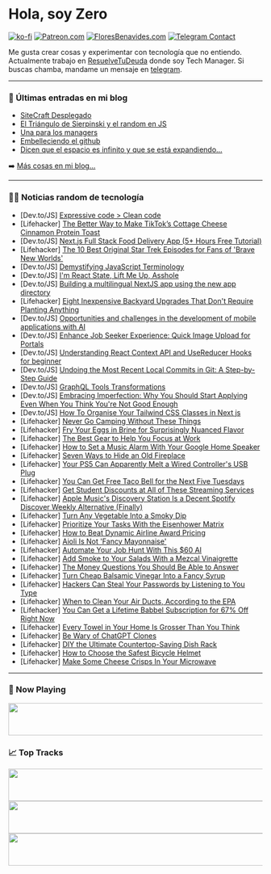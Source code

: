 # Hola, soy Zero

[![ko-fi](https://ko-fi.com/img/githubbutton_sm.svg)](https://ko-fi.com/J3J4N0LUK)
[![Patreon.com](https://img.shields.io/endpoint.svg?url=https%3A%2F%2Fshieldsio-patreon.vercel.app%2Fapi%3Fusername%3Dzerodragon%26type%3Dpatrons&style=for-the-badge)](https://patreon.com/zerodragon)
[![FloresBenavides.com](https://img.shields.io/website?down_message=oops&label=MiBlog&style=for-the-badge&up_message=online&url=https%3A%2F%2Ffloresbenavides.com)](https://floresbenavides.com)
[![Telegram Contact](https://img.shields.io/badge/escr%C3%ADbeme-ZeroDragon-%2326A5E4?style=for-the-badge&logo=telegram)](https://t.me/zerodragon)

Me gusta crear cosas y experimentar con tecnología que no entiendo.
Actualmente trabajo en [ResuelveTuDeuda](http://github.com/resuelve) donde soy Tech Manager.
Si buscas chamba, mandame un mensaje en [telegram](https://t.me/zerodragon).

---

### 📕 Últimas entradas en mi blog
<!-- BLOG-POST-LIST:START -->
- [SiteCraft Desplegado](https://floresbenavides.com/sitecraft-desplegado/)
- [El Triángulo de Sierpinski y el random en JS](https://floresbenavides.com/el-triangulo-de-sierpinski-y-el-random-en-js/)
- [Una para los managers](https://floresbenavides.com/una-para-los-managers/)
- [Embelleciendo el github](https://floresbenavides.com/embelleciendo-el-github/)
- [Dicen que el espacio es infinito y que se está expandiendo…](https://floresbenavides.com/dicen-que-el-espacio-es-infinito-y-que-se-esta-expandiendo/)
<!-- BLOG-POST-LIST:END -->

➡️ [Más cosas en mi blog...](https://floresbenavides.com)

---

### 👨‍💻 Noticias random de tecnología
<!-- TECH-POSTS:START -->
- [Dev.to/JS] [Expressive code &gt; Clean code](https://dev.to/noblica/expressive-code-clean-code-59o7)
- [Lifehacker] [The Better Way to Make TikTok’s Cottage Cheese Cinnamon Protein Toast](https://lifehacker.com/make-a-better-tiktok-protein-toast-1850719264)
- [Dev.to/JS] [Next.js Full Stack Food Delivery App &lpar;5+ Hours Free Tutorial&rpar;](https://dev.to/safak/nextjs-full-stack-food-delivery-app-5-hours-free-tutorial-1kg9)
- [Lifehacker] [The 10 Best Original Star Trek Episodes for Fans of &#39;Brave New Worlds&#39;](https://lifehacker.com/the-10-best-original-star-trek-episodes-for-fans-of-bra-1850719883)
- [Dev.to/JS] [Demystifying JavaScript Terminology](https://dev.to/biomathcode/demystifying-javascript-terminology-4l9d)
- [Dev.to/JS] [I&#39;m React State, Lift Me Up, Asshole](https://dev.to/its_jesse/im-react-state-lift-me-up-asshole-4hcl)
- [Dev.to/JS] [Building a multilingual NextJS app using the new app directory](https://dev.to/codegino/building-a-multilingual-nextjs-app-using-the-new-app-directory-2anf)
- [Lifehacker] [Eight Inexpensive Backyard Upgrades That Don&#39;t Require Planting Anything](https://lifehacker.com/best-inexpensive-backyard-updates-1850717278)
- [Dev.to/JS] [Opportunities and challenges in the development of mobile applications with AI](https://dev.to/sparkouttech/opportunities-and-challenges-in-the-development-of-mobile-applications-with-ai-4k7k)
- [Dev.to/JS] [Enhance Job Seeker Experience: Quick Image Upload for Portals](https://dev.to/ideradevtools/enhance-job-seeker-experience-quick-image-upload-for-portals-56oh)
- [Dev.to/JS] [Understanding React Context API and UseReducer Hooks for beginner](https://dev.to/dennisjunior247_/understanding-context-api-and-usereducer-hooks-for-beginner-3jp5)
- [Dev.to/JS] [Undoing the Most Recent Local Commits in Git: A Step-by-Step Guide](https://dev.to/iamcymentho/undoing-the-most-recent-local-commits-in-git-a-step-by-step-guide-39d6)
- [Dev.to/JS] [GraphQL Tools Transformations](https://dev.to/wspringer/graphql-tools-transformations-n9k)
- [Dev.to/JS] [Embracing Imperfection: Why You Should Start Applying Even When You Think You&#39;re Not Good Enough](https://dev.to/kaushit/embracing-imperfection-why-you-should-start-applying-even-when-you-think-youre-not-good-enough-4b4j)
- [Dev.to/JS] [How To Organise Your Tailwind CSS Classes in Next js](https://dev.to/martins_ngene/how-to-organise-your-tailwind-css-classes-in-next-js-4314)
- [Lifehacker] [Never Go Camping Without These Things](https://lifehacker.com/never-go-camping-without-these-things-1849469481)
- [Lifehacker] [Fry Your Eggs in Brine for Surprisingly Nuanced Flavor](https://lifehacker.com/fry-your-eggs-in-brine-for-surprisingly-nuanced-flavor-1850718578)
- [Lifehacker] [The Best Gear to Help You Focus at Work](https://lifehacker.com/the-best-gear-to-help-you-focus-at-work-1850718629)
- [Lifehacker] [How to Set a Music Alarm With Your Google Home Speaker](https://lifehacker.com/how-to-set-a-music-alarm-with-your-google-home-speaker-1822673391)
- [Lifehacker] [Seven Ways to Hide an Old Fireplace](https://lifehacker.com/seven-ways-to-hide-an-old-fireplace-1850717787)
- [Lifehacker] [Your PS5 Can Apparently Melt a Wired Controller&#39;s USB Plug](https://lifehacker.com/your-ps5-can-apparently-melt-a-wired-controllers-usb-pl-1850717783)
- [Lifehacker] [You Can Get Free Taco Bell for the Next Five Tuesdays](https://lifehacker.com/you-can-get-free-taco-bell-for-the-next-five-tuesdays-1850718268)
- [Lifehacker] [Get Student Discounts at All of These Streaming Services](https://lifehacker.com/every-major-streaming-service-that-offers-a-college-dis-1849065322)
- [Lifehacker] [Apple Music&#39;s Discovery Station Is a Decent Spotify Discover Weekly Alternative &lpar;Finally&rpar;](https://lifehacker.com/apple-musics-discovery-station-is-a-decent-spotify-disc-1850717817)
- [Lifehacker] [Turn Any Vegetable Into a Smoky Dip](https://lifehacker.com/how-to-turn-any-vegetable-into-a-delicious-smoky-dip-1831349613)
- [Lifehacker] [Prioritize Your Tasks With the Eisenhower Matrix](https://lifehacker.com/prioritize-your-tasks-with-the-eisenhower-matrix-1850718007)
- [Lifehacker] [How to Beat Dynamic Airline Award Pricing](https://lifehacker.com/how-to-beat-dynamic-airline-award-pricing-1850717363)
- [Lifehacker] [Aioli Is Not &#39;Fancy Mayonnaise&#39;](https://lifehacker.com/aioli-is-not-fancy-mayonnaise-1829347023)
- [Lifehacker] [Automate Your Job Hunt With This $60 AI](https://lifehacker.com/automate-your-job-hunt-with-this-60-ai-1850707815)
- [Lifehacker] [Add Smoke to Your Salads With a Mezcal Vinaigrette](https://lifehacker.com/add-smoke-to-your-salads-with-a-mezcal-vinaigrette-1850717542)
- [Lifehacker] [The Money Questions You Should Be Able to Answer](https://lifehacker.com/the-money-questions-you-should-be-able-to-answer-1823456583)
- [Lifehacker] [Turn Cheap Balsamic Vinegar Into a Fancy Syrup](https://lifehacker.com/turn-cheap-balsamic-vinegar-into-a-fancy-syrup-1850715506)
- [Lifehacker] [Hackers Can Steal Your Passwords by Listening to You Type](https://lifehacker.com/hackers-can-steal-your-passwords-by-listening-to-you-ty-1850717183)
- [Lifehacker] [When to Clean Your Air Ducts, According to the EPA](https://lifehacker.com/when-to-clean-your-air-ducts-according-to-the-epa-1850716179)
- [Lifehacker] [You Can Get a Lifetime Babbel Subscription for 67% Off Right Now](https://lifehacker.com/you-can-get-a-lifetime-babbel-subscription-for-67-off-1850705208)
- [Lifehacker] [Every Towel in Your Home Is Grosser Than You Think](https://lifehacker.com/every-towel-in-your-home-is-grosser-than-you-think-1850716030)
- [Lifehacker] [Be Wary of ChatGPT Clones](https://lifehacker.com/be-wary-of-chatgpt-clones-1850715395)
- [Lifehacker] [DIY the Ultimate Countertop-Saving Dish Rack](https://lifehacker.com/diy-the-ultimate-countertop-saving-dish-rack-1850714876)
- [Lifehacker] [How to Choose the Safest Bicycle Helmet](https://lifehacker.com/how-to-choose-the-safest-bicycle-helmet-1850715630)
- [Lifehacker] [Make Some Cheese Crisps In Your Microwave](https://lifehacker.com/make-some-cheese-crisps-in-your-microwave-1850714549)<!-- TECH-POSTS:END -->

---

### 🎵 Now Playing
<a href="https://spotify-now-playing-dun.vercel.app/now-playing?open"><img src="https://spotify-now-playing-dun.vercel.app/now-playing" width="540" height="64"></a>

### 📈 Top Tracks
<a href="https://spotify-now-playing-dun.vercel.app/top-tracks?i=1&open"><img src="https://spotify-now-playing-dun.vercel.app/top-tracks?i=1" width="540" height="64"></a>
<a href="https://spotify-now-playing-dun.vercel.app/top-tracks?i=2&open"><img src="https://spotify-now-playing-dun.vercel.app/top-tracks?i=2" width="540" height="64"></a>
<a href="https://spotify-now-playing-dun.vercel.app/top-tracks?i=3&open"><img src="https://spotify-now-playing-dun.vercel.app/top-tracks?i=3" width="540" height="64"></a>
